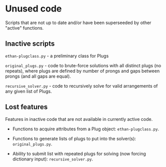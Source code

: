 # Unused code

Scripts that are not up to date and/or have been superseeded by other "active" functions.

## Inactive scripts

`ethan-plugclass.py` - a preliminary class for Plugs

`original_plugs.py` - code to brute-force solutions with all distinct plugs (no repeats), where plugs are defined by number of prongs and gaps between prongs (and all gaps are equal).

`recursive_solver.py` - code to recursively solve for valid arrangements of any given list of Plugs.

## Lost features

Features in inactive code that are not available in currently active code.

+ Functions to acquire attributes from a Plug object: `ethan-plugclass.py`.

+ Functions to generate lists of plugs to put into the solver(s): `original_plugs.py`.

+ Ability to submit list with repeated plugs for solving (now forcing dictionary input): `recursive_solver.py`.